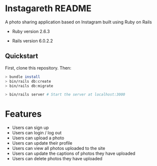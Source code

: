 # Instagareth README

A photo sharing application based on Instagram built using Ruby on Rails

* Ruby version
2.6.3

* Rails version
6.0.2.2

## Quickstart

First, clone this repository. Then:

```bash
> bundle install
> bin/rails db:create
> bin/rails db:migrate

> bin/rails server # Start the server at localhost:3000
```

# Features
- Users can sign up
- Users can login / log out
- Users can upload a photo
- Users can update their profile
- Users can view all photos uploaded to the site
- Users can update the captions of photos they have uploaded
- Users can delete photos they have uploaded
